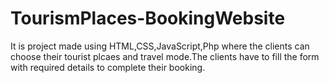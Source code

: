# TourismPlaces-BookingWebsite
It is project made using HTML,CSS,JavaScript,Php where the clients can choose their tourist plcaes and travel mode.The clients have to fill the form with required details to complete their booking.
